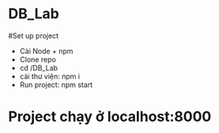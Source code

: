 # DB_Lab
#Set up project
- Cài Node + npm
- Clone repo
- cd /DB_Lab
- cài thư viện: npm i
- Run project: npm start
# Project chạy ở localhost:8000

